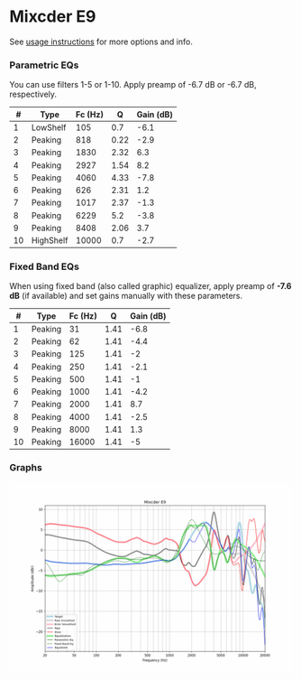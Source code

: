 # Mixcder E9
See [usage instructions](https://github.com/jaakkopasanen/AutoEq#usage) for more options and info.

### Parametric EQs
You can use filters 1-5 or 1-10. Apply preamp of -6.7 dB or -6.7 dB, respectively.

|   # | Type      |   Fc (Hz) |    Q |   Gain (dB) |
|-----|-----------|-----------|------|-------------|
|   1 | LowShelf  |       105 | 0.7  |        -6.1 |
|   2 | Peaking   |       818 | 0.22 |        -2.9 |
|   3 | Peaking   |      1830 | 2.32 |         6.3 |
|   4 | Peaking   |      2927 | 1.54 |         8.2 |
|   5 | Peaking   |      4060 | 4.33 |        -7.8 |
|   6 | Peaking   |       626 | 2.31 |         1.2 |
|   7 | Peaking   |      1017 | 2.37 |        -1.3 |
|   8 | Peaking   |      6229 | 5.2  |        -3.8 |
|   9 | Peaking   |      8408 | 2.06 |         3.7 |
|  10 | HighShelf |     10000 | 0.7  |        -2.7 |

### Fixed Band EQs
When using fixed band (also called graphic) equalizer, apply preamp of **-7.6 dB** (if available) and set gains manually with these parameters.

|   # | Type    |   Fc (Hz) |    Q |   Gain (dB) |
|-----|---------|-----------|------|-------------|
|   1 | Peaking |        31 | 1.41 |        -6.8 |
|   2 | Peaking |        62 | 1.41 |        -4.4 |
|   3 | Peaking |       125 | 1.41 |        -2   |
|   4 | Peaking |       250 | 1.41 |        -2.1 |
|   5 | Peaking |       500 | 1.41 |        -1   |
|   6 | Peaking |      1000 | 1.41 |        -4.2 |
|   7 | Peaking |      2000 | 1.41 |         8.7 |
|   8 | Peaking |      4000 | 1.41 |        -2.5 |
|   9 | Peaking |      8000 | 1.41 |         1.3 |
|  10 | Peaking |     16000 | 1.41 |        -5   |

### Graphs
![](./Mixcder%20E9.png)
